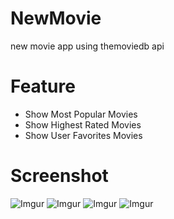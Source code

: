 # NewMovie
new movie app using themoviedb api

# Feature
* Show Most Popular Movies 
* Show Highest Rated Movies
* Show User Favorites Movies 

# Screenshot
![Imgur](http://i.imgur.com/jXOZ7ta.png)
![Imgur](http://i.imgur.com/06CSImu.png)
![Imgur](http://i.imgur.com/RCYrj0u.png)
![Imgur](http://i.imgur.com/VlV1k3i.png)
